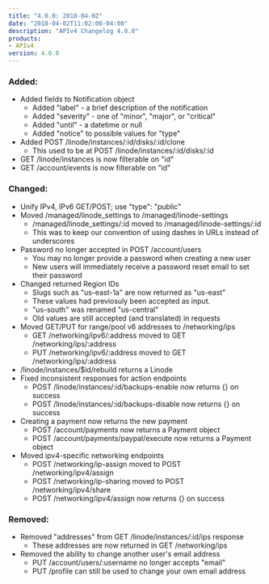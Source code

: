 ```yaml
---
title: "4.0.0: 2018-04-02"
date: "2018-04-02T11:02:00-04:00"
description: "APIv4 Changelog 4.0.0"
products:
- APIv4
version: 4.0.0
---
```

### Added:

* Added fields to Notification object
  * Added "label" - a brief description of the notification
  * Added "severity" - one of "minor", "major", or "critical"
  * Added "until" - a datetime or null
  * Added "notice" to possible values for "type"
* Added POST /linode/instances/:id/disks/:id/clone
  * This used to be at POST /linode/instances/:id/disks/:id
* GET /linode/instances is now filterable on "id"
* GET /account/events is now filterable on "id"

### Changed:

* Unify IPv4, IPv6 GET/POST; use "type": "public"
* Moved /managed/linode_settings to /managed/linode-settings
  * /managed/linode_settings/:id moved to /managed/linode-settings/:id
  * This was to keep our convention of using dashes in URLs instead of underscores
* Password no longer accepted in POST /account/users
  * You may no longer provide a password when creating a new user
  * New users will immediately receive a password reset email to set their password
* Changed returned Region IDs
  * Slugs such as "us-east-1a" are now returned as "us-east"
  * These values had previosuly been accepted as input.
  * "us-south" was renamed "us-central"
  * Old values are still accepted (and translated) in requests
* Moved GET/PUT for range/pool v6 addresses to /networking/ips
  * GET /networking/ipv6/:address moved to GET /networking/ips/:address
  * PUT /networking/ipv6/:address moved to GET /networking/ips/:address
* /linode/instances/$id/rebuild returns a Linode
* Fixed inconsistent responses for action endpoints
  * POST /linode/instances/:id/backups-enable now returns {} on success
  * POST /linode/instances/:id/backups-disable now returns {} on success
* Creating a payment now returns the new payment
  * POST /account/payments now returns a Payment object
  * POST /account/payments/paypal/execute now returns a Payment object
* Moved ipv4-specific networking endpoints
  * POST /networking/ip-assign moved to POST /networking/ipv4/assign
  * POST /networking/ip-sharing moved to POST /networking/ipv4/share
  * POST /networking/ipv4/assign now returns {} on success
  
### Removed:
  
* Removed "addresses" from GET /linode/instances/:id/ips response
  * These addresses are now returned in GET /networking/ips
* Removed the ability to change another user's email address
  * PUT /account/users/:username no longer accepts "email"
  * PUT /profile can still be used to change your own email address
